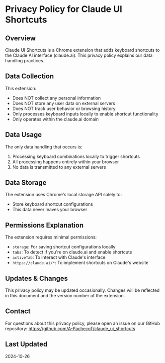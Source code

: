 # Privacy Policy for Claude UI Shortcuts

## Overview
Claude UI Shortcuts is a Chrome extension that adds keyboard shortcuts to the Claude AI interface (claude.ai). This privacy policy explains our data handling practices.

## Data Collection
This extension:
- Does NOT collect any personal information
- Does NOT store any user data on external servers
- Does NOT track user behavior or browsing history
- Only processes keyboard inputs locally to enable shortcut functionality
- Only operates within the claude.ai domain

## Data Usage
The only data handling that occurs is:
1. Processing keyboard combinations locally to trigger shortcuts
2. All processing happens entirely within your browser
3. No data is transmitted to any external servers

## Data Storage
The extension uses Chrome's local storage API solely to:
- Store keyboard shortcut configurations
- This data never leaves your browser

## Permissions Explanation
The extension requires minimal permissions:
- `storage`: For saving shortcut configurations locally
- `tabs`: To detect if you're on claude.ai and enable shortcuts
- `activeTab`: To interact with Claude's interface
- `https://claude.ai/*`: To implement shortcuts on Claude's website

## Updates & Changes
This privacy policy may be updated occasionally. Changes will be reflected in this document and the version number of the extension.

## Contact
For questions about this privacy policy, please open an issue on our GitHub repository:
https://github.com/A-PachecoT/claude_ui_shortcuts

## Last Updated
2024-10-26
